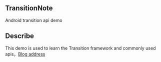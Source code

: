 ## TransitionNote
Android transition api demo
## Describe
This demo is used to learn the Transition framework and commonly used apis，[Blog address](http://rkhcy.github.io/2017/09/21/TransitionNote/)
